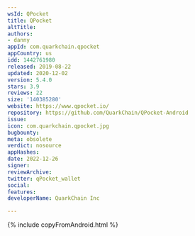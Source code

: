 ```yaml
---
wsId: QPocket
title: QPocket
altTitle: 
authors:
- danny
appId: com.quarkchain.qpocket
appCountry: us
idd: 1442761980
released: 2019-08-22
updated: 2020-12-02
version: 5.4.0
stars: 3.9
reviews: 22
size: '140385280'
website: https://www.qpocket.io/
repository: https://github.com/QuarkChain/QPocket-Android
issue: 
icon: com.quarkchain.qpocket.jpg
bugbounty: 
meta: obsolete
verdict: nosource
appHashes: 
date: 2022-12-26
signer: 
reviewArchive: 
twitter: qPocket_wallet
social: 
features: 
developerName: QuarkChain Inc

---
```


{% include copyFromAndroid.html %}
